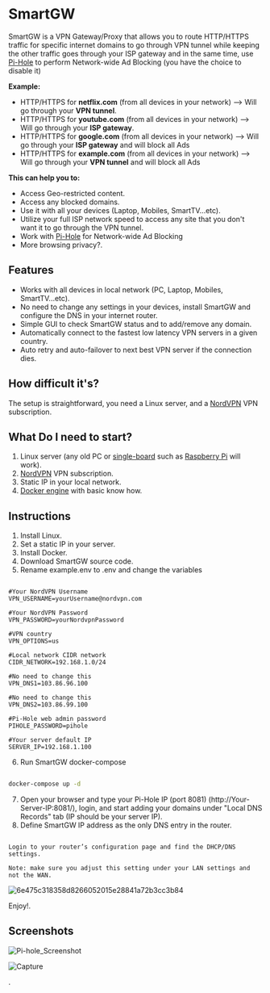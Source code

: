 # SmartGW

SmartGW is a VPN Gateway/Proxy that allows you to route HTTP/HTTPS traffic for specific internet domains to go through VPN tunnel while keeping the other traffic goes through your ISP gateway and in the same time, use [Pi-Hole](https://pi-hole.net/) to perform Network-wide Ad Blocking (you have the choice to disable it)

**Example:**
- HTTP/HTTPS for **netflix.com** (from all devices in your network) --> Will go through your **VPN tunnel**.
- HTTP/HTTPS for **youtube.com** (from all devices in your network) --> Will go through your **ISP gateway**.
- HTTP/HTTPS for **google.com** (from all devices in your network) --> Will go through your **ISP gateway** and will block all Ads
- HTTP/HTTPS for **example.com** (from all devices in your network) --> Will go through your **VPN tunnel** and will block all Ads


**This can help you to:**
- Access Geo-restricted content.
- Access any blocked domains.
- Use it with all your devices (Laptop, Mobiles, SmartTV...etc).
- Utilize your full ISP network speed to access any site that you don't want it to go through the VPN tunnel.
- Work with [Pi-Hole](https://pi-hole.net/) for Network-wide Ad Blocking
- More browsing privacy?.

## Features
* Works with all devices in local network (PC, Laptop, Mobiles, SmartTV...etc).
* No need to change any settings in your devices, install SmartGW and configure the DNS in your internet router.
* Simple GUI to check SmartGW status and to add/remove any domain.
* Automatically connect to the fastest low latency VPN servers in a given country.
* Auto retry and auto-failover to next best VPN server if the connection dies.

## How difficult it's?
The setup is straightforward, you need a Linux server, and a [NordVPN](http://nordvpn.com) VPN subscription.

## What Do I need to start?
1. Linux server (any old PC or [single-board](https://en.wikipedia.org/wiki/Single-board_computer) such as [Raspberry Pi](https://www.raspberrypi.org) will work).
2. [NordVPN](http://nordvpn.com) VPN subscription.
3. Static IP in your local network.
4. [Docker engine](https://docker.com/) with basic know how.

## Instructions
1. Install Linux.
2. Set a static IP in your server.
3. Install Docker.
4. Download SmartGW source code.
5. Rename example.env to .env and change the variables

```

#Your NordVPN Username
VPN_USERNAME=yourUsername@nordvpn.com

#Your NordVPN Password
VPN_PASSWORD=yourNordvpnPassword

#VPN country
VPN_OPTIONS=us

#Local network CIDR network
CIDR_NETWORK=192.168.1.0/24

#No need to change this
VPN_DNS1=103.86.96.100

#No need to change this
VPN_DNS2=103.86.99.100

#Pi-Hole web admin password
PIHOLE_PASSWORD=pihole

#Your server default IP
SERVER_IP=192.168.1.100

```
6. Run SmartGW docker-compose

``` bash

docker-compose up -d

```

7. Open your browser and type your Pi-Hole IP (port 8081) (http://Your-Server-IP:8081/), login, and start adding your domains under "Local DNS Records" tab (IP should be your server IP).
8. Define SmartGW IP address as the only DNS entry in the router.

```

Login to your router’s configuration page and find the DHCP/DNS settings. 

Note: make sure you adjust this setting under your LAN settings and not the WAN.

```

![6e475c318358d8266052015e28841a72b3cc3b84](https://user-images.githubusercontent.com/957921/44320410-9cccc200-a44a-11e8-88fe-570d01eb2e93.png)

Enjoy!.

## Screenshots

![Pi-hole_Screenshot](https://user-images.githubusercontent.com/957921/88934822-beb35e00-d289-11ea-9486-69d61e473124.png)


![Capture](https://user-images.githubusercontent.com/957921/88934645-8e6bbf80-d289-11ea-98c6-b5d8b16a482d.PNG)

.
